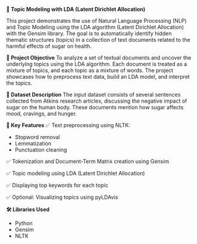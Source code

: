 **🧠 Topic Modeling with LDA (Latent Dirichlet Allocation)**

This project demonstrates the use of Natural Language Processing (NLP) and Topic Modeling using the LDA algorithm (Latent Dirichlet Allocation) with the Gensim library. The goal is to automatically identify hidden thematic structures (topics) in a collection of text documents related to the harmful effects of sugar on health.

**📌 Project Objective**
To analyze a set of textual documents and uncover the underlying topics using the LDA algorithm. Each document is treated as a mixture of topics, and each topic as a mixture of words. The project showcases how to preprocess text data, build an LDA model, and interpret the topics.

**📂 Dataset Description**
The input dataset consists of several sentences collected from Atkins research articles, discussing the negative impact of sugar on the human body. These documents mention how sugar affects mood, cravings, and hunger.

**🔧 Key Features**
✅ Text preprocessing using NLTK:
- Stopword removal
- Lemmatization
- Punctuation cleaning

✅ Tokenization and Document-Term Matrix creation using Gensim

✅ Topic modeling using LDA (Latent Dirichlet Allocation)

✅ Displaying top keywords for each topic

✅ Optional: Visualizing topics using pyLDAvis

**🛠️ Libraries Used**
- Python
- Gensim
- NLTK

